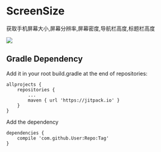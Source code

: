 # ScreenSize
获取手机屏幕大小,屏幕分辨率,屏幕密度,导航栏高度,标题栏高度

[![](https://jitpack.io/v/li-mengdong/ScreenSize.svg)](https://jitpack.io/#li-mengdong/ScreenSize)

## Gradle Dependency
Add it in your root build.gradle at the end of repositories:
```
allprojects {
	repositories {
		...
		maven { url 'https://jitpack.io' }
	}
}
```
Add the dependency
```
dependencies {
	compile 'com.github.User:Repo:Tag'
}
```
